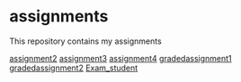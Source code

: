 # assignments
This repository contains my assignments

[assignment2](https://github.com/TomasBaeten/assignments/blob/master/assignment2.ipynb)
[assignment3](https://github.com/TomasBaeten/assignments/blob/master/assignment3.ipynb)
[assignment4](https://github.com/TomasBaeten/assignments/blob/master/assignment4%20(1).ipynb)
[gradedassignment1](https://github.com/TomasBaeten/assignments/blob/master/Graded_assignment1.ipynb)
[gradedassignment2](https://github.com/TomasBaeten/assignments/blob/master/Graded_assignment_2.ipynb)
[Exam_student](https://github.com/TomasBaeten/assignments/blob/master/Exam_student.ipynb)

